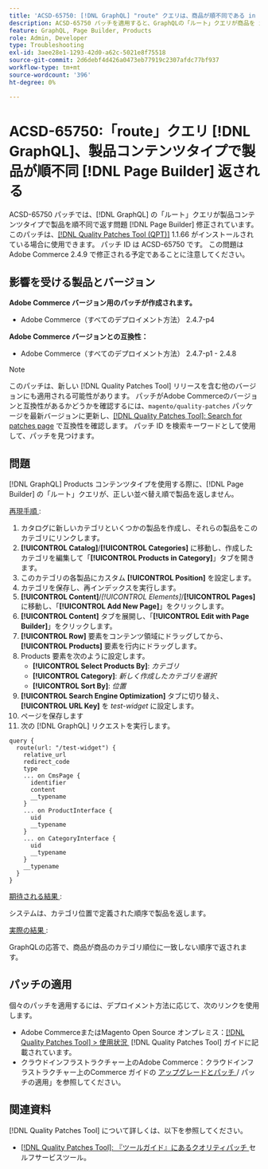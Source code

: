 ```yaml
---
title: 'ACSD-65750: [!DNL GraphQL] "route" クエリは、商品が順不同である in [!DNL Page Builder] Products コンテンツ タイプを返します'
description: ACSD-65750 パッチを適用すると、GraphQLの「ルート」クエリが商品を in [!DNL Page Builder] Products コンテンツタイプで順不同で返すAdobe Commerceの問題が修正されます。
feature: GraphQL, Page Builder, Products
role: Admin, Developer
type: Troubleshooting
exl-id: 3aee28e1-1293-42d0-a62c-5021e8f75518
source-git-commit: 2d6debf4d426a0473eb77919c2307afdc77bf937
workflow-type: tm+mt
source-wordcount: '396'
ht-degree: 0%

---
```


# ACSD-65750:「route」クエリ [!DNL GraphQL]、製品コンテンツタイプで製品が順不同 [!DNL Page Builder] 返される

ACSD-65750 パッチでは、[!DNL GraphQL] の「ルート」クエリが製品コンテンツタイプで製品を順不同で返す問題 [!DNL Page Builder] 修正されています。 このパッチは、[[!DNL Quality Patches Tool (QPT)]](/help/tools/quality-patches-tool/quality-patches-tool-to-self-serve-quality-patches.md) 1.1.66 がインストールされている場合に使用できます。 パッチ ID は ACSD-65750 です。 この問題はAdobe Commerce 2.4.9 で修正される予定であることに注意してください。

## 影響を受ける製品とバージョン

**Adobe Commerce バージョン用のパッチが作成されます。**

* Adobe Commerce（すべてのデプロイメント方法） 2.4.7-p4

**Adobe Commerce バージョンとの互換性：**

* Adobe Commerce（すべてのデプロイメント方法） 2.4.7-p1 - 2.4.8

>[!NOTE]
>
>このパッチは、新しい [!DNL Quality Patches Tool] リリースを含む他のバージョンにも適用される可能性があります。 パッチがAdobe Commerceのバージョンと互換性があるかどうかを確認するには、`magento/quality-patches` パッケージを最新バージョンに更新し、[[!DNL Quality Patches Tool]: Search for patches page](https://experienceleague.adobe.com/tools/commerce-quality-patches/index.html?lang=ja) で互換性を確認します。 パッチ ID を検索キーワードとして使用して、パッチを見つけます。

## 問題

[!DNL GraphQL] Products コンテンツタイプを使用する際に、[!DNL Page Builder] の「ルート」クエリが、正しい並べ替え順で製品を返しません。

<u> 再現手順 </u>:

1. カタログに新しいカテゴリといくつかの製品を作成し、それらの製品をこのカテゴリにリンクします。
1. **[!UICONTROL Catalog]**/**[!UICONTROL Categories]** に移動し、作成したカテゴリを編集して「**[!UICONTROL Products in Category]**」タブを開きます。
1. このカテゴリの各製品にカスタム **[!UICONTROL Position]** を設定します。
1. カテゴリを保存し、再インデックスを実行します。
1. **[!UICONTROL Content]**/*[!UICONTROL Elements]*/**[!UICONTROL Pages]** に移動し、「**[!UICONTROL Add New Page]**」をクリックします。
1. **[!UICONTROL Content]** タブを展開し、「**[!UICONTROL Edit with Page Builder]**」をクリックします。
1. **[!UICONTROL Row]** 要素をコンテンツ領域にドラッグしてから、**[!UICONTROL Products]** 要素を行内にドラッグします。
1. Products 要素を次のように設定します。
   * **[!UICONTROL Select Products By]**: *カテゴリ*
   * **[!UICONTROL Category]**: *新しく作成したカテゴリを選択*
   * **[!UICONTROL Sort By]**: *位置*
1. **[!UICONTROL Search Engine Optimization]** タブに切り替え、**[!UICONTROL URL Key]** を *test-widget* に設定します。
1. ページを保存します
1. 次の [!DNL GraphQL] リクエストを実行します。

```
query {
  route(url: "/test-widget") {
    relative_url
    redirect_code
    type
    ... on CmsPage {
      identifier
      content
      __typename
    }
    ... on ProductInterface {
      uid
      __typename
    }
    ... on CategoryInterface {
      uid
      __typename
    }
    __typename
  }
}
```

<u> 期待される結果 </u>:

システムは、カテゴリ位置で定義された順序で製品を返します。

<u> 実際の結果 </u>:

GraphQLの応答で、商品が商品のカテゴリ順位に一致しない順序で返されます。

## パッチの適用

個々のパッチを適用するには、デプロイメント方法に応じて、次のリンクを使用します。

* Adobe CommerceまたはMagento Open Source オンプレミス：[[!DNL Quality Patches Tool] > 使用状況 &#x200B;](/help/tools/quality-patches-tool/usage.md) [!DNL Quality Patches Tool] ガイドに記載されています。
* クラウドインフラストラクチャー上のAdobe Commerce：クラウドインフラストラクチャー上のCommerce ガイドの [&#x200B; アップグレードとパッチ &#x200B;](https://experienceleague.adobe.com/docs/commerce-cloud-service/user-guide/develop/upgrade/apply-patches.html?lang=ja)/ パッチの適用」を参照してください。

## 関連資料

[!DNL Quality Patches Tool] について詳しくは、以下を参照してください。

* [[!DNL Quality Patches Tool]: 『ツールガイド』にあるクオリティパッチ &#x200B;](/help/tools/quality-patches-tool/quality-patches-tool-to-self-serve-quality-patches.md) セルフサービスツール。
